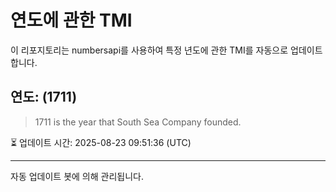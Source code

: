 
# 연도에 관한 TMI

이 리포지토리는 numbersapi를 사용하여 특정 년도에 관한 TMI를 자동으로 업데이트합니다.

## 연도: (1711)
> 1711 is the year that South Sea Company founded.

⏳ 업데이트 시간: 2025-08-23 09:51:36 (UTC)

---
자동 업데이트 봇에 의해 관리됩니다.
